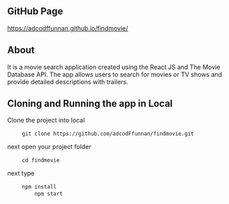 <h2>GitHub Page</h2>
<a href="https://adcodffunnan.github.io/findmovie/">https://adcodffunnan.github.io/findmovie/</a><br/>

<h2>About</h2>
<p>
It is a movie search application created using the React JS and The Movie Database API. 
The app allows users to search for movies or TV shows and provide detailed descriptions with trailers.
</p>

<h2>Cloning and Running the app in Local</h2>
<p>Clone the project into local</p>

<pre>
	<code class="language-bash">git clone https://github.com/adcodFfunnan/findmovie.git</code>
</pre>

<p>next open your project folder</p>
<pre>
	<code class="language-bash">cd findmovie</code>
</pre>
<p>next type</p>
<pre>
	<code class="language-bash">npm install</code>
    <code class="language-bash">    npm start</code>
</pre>